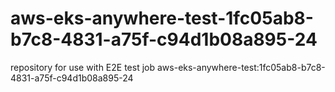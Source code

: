 # aws-eks-anywhere-test-1fc05ab8-b7c8-4831-a75f-c94d1b08a895-24
repository for use with E2E test job aws-eks-anywhere-test:1fc05ab8-b7c8-4831-a75f-c94d1b08a895-24
